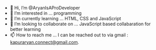 - 👋 Hi, I’m @AryanIsAProDeveloper
- 👀 I’m interested in ... programming
- 🌱 I’m currently learning ... HTML, CSS and JavaScript
- 💞️ I’m looking to collaborate on ... JavaScript based collabaration for better learning 
- 📫 How to reach me ... I can be reached out to via gmail : kapuraryan.connect@gmail.com.

<!---
AryanIsAProDeveloper/AryanIsAProDeveloper is a ✨ special ✨ repository because its `README.md` (this file) appears on your GitHub profile.
You can click the Preview link to take a look at your changes.
--->
